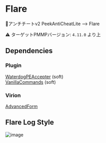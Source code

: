 # Flare

🔌アンチチートv2
PeekAntiCheatLite --> Flare

⚠ ターゲットPMMPバージョン: `4.11.0` より上

## Dependencies

### Plugin

[WaterdogPEAccepter](https://github.com/NeiroNetwork/WaterdogPEAccepter) (soft)  
[VanillaCommands](https://github.com/NeiroNetwork/VanillaCommands) (soft)

### Virion

[AdvancedForm](https://github.com/PJZ9n/AdvancedForm)

## Flare Log Style

![image](https://user-images.githubusercontent.com/70795425/195880474-e2edc780-0882-4f95-a2c3-2f684f8a732e.png)

